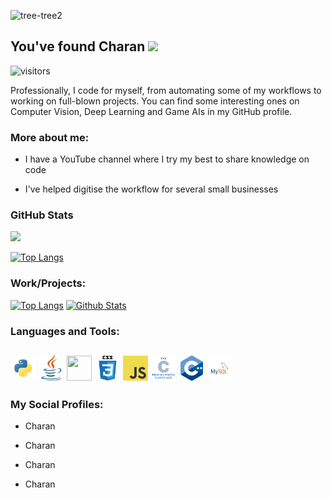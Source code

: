 ![tree-tree2](https://github.com/charanhu/Charan/blob/master/RedwoodJS.png?raw=true)

## You've found Charan <img src="https://media.giphy.com/media/hvRJCLFzcasrR4ia7z/giphy.gif" width="25px">

![visitors](https://visitor-badge.glitch.me/badge?page_id=charanhu.visitor-badge)


Professionally, I code for myself, from automating some of my workflows to working on full-blown projects. You can find some interesting ones on Computer Vision, Deep Learning and Game AIs in my GitHub profile. 


  
### More about me:

- I have a YouTube channel where I try my best to share knowledge on code<a href="https://www.youtube.com/channel/UC5G69gMrQIfWzNwzz0Y14Lg">
  <img align="left" alt="" width="22px" src="https://upload.wikimedia.org/wikipedia/commons/1/19/Walou.jpg" />
</a>

- I've helped digitise the workflow for several small businesses


### GitHub Stats

<p align="left"> <img src="https://github-readme-stats.charanhu.vercel.app/api?username=charanhu&show_icons=true&include_all_commits=true&theme=radical"/>

[![Top Langs](https://github-readme-stats.charanhu.vercel.app/api/top-langs/?username=charanhu&theme=merko&hide=html,php,css&layout=compact)](https://github.com/charanhu/github-readme-stats)

### Work/Projects:
[![Top Langs](https://github-readme-stats.vercel.app/api/top-langs/?username=charanhu&count_private=true&show_icons=true&theme=radical&&hide=html,layout=compact)]() [![Github Stats](https://github-readme-stats.sakshi-25.vercel.app/api?username=charanhu&show_icons=true&include_all_commits=true&theme=radical)]()




### Languages and Tools:
<img height="40" width="40" src="https://raw.githubusercontent.com/github/explore/80688e429a7d4ef2fca1e82350fe8e3517d3494d/topics/python/python.png" /> <img height="40" width="40" src="https://raw.githubusercontent.com/github/explore/80688e429a7d4ef2fca1e82350fe8e3517d3494d/topics/java/java.png" /> <img height="40" width="40" src="https://raw.githubusercontent.com/github/explore/80688e429a7d4ef2fca1e82350fe8e3517d3494d/topics/html5/html5.png" /> <img height="40" width="40" src="https://raw.githubusercontent.com/github/explore/80688e429a7d4ef2fca1e82350fe8e3517d3494d/topics/css/css.png" /> <img height="40" width="40" src="https://raw.githubusercontent.com/github/explore/80688e429a7d4ef2fca1e82350fe8e3517d3494d/topics/javascript/javascript.png" /> <img height="40" width="40" src="https://raw.githubusercontent.com/github/explore/80688e429a7d4ef2fca1e82350fe8e3517d3494d/topics/c/c.png" />  <img height="40" width="40" src="https://raw.githubusercontent.com/github/explore/80688e429a7d4ef2fca1e82350fe8e3517d3494d/topics/cpp/cpp.png" /> <img height="40" width="40" src="https://raw.githubusercontent.com/github/explore/80688e429a7d4ef2fca1e82350fe8e3517d3494d/topics/mysql/mysql.png" /> 
---

### My Social Profiles:
- Charan <a href="https://www.instagram.com/charan.h.u">
  <img align="left" alt="" width="22px" src="https://upload.wikimedia.org/wikipedia/commons/thumb/e/e7/Instagram_logo_2016.svg/150px-Instagram_logo_2016.svg.png" />
</a> 

- Charan <a href="https://www.twitter.com/Charan_H_U">
  <img align="left" alt="" width="22px" src="https://upload.wikimedia.org/wikipedia/en/thumb/9/9f/Twitter_bird_logo_2012.svg/150px-Twitter_bird_logo_2012.svg.png" />
</a>

- Charan <a href="https://www.facebook.com/Charan.H.Umesh">
  <img align="left" alt="" width="22px" src="https://upload.wikimedia.org/wikipedia/commons/thumb/5/51/Facebook_f_logo_%282019%29.svg/150px-Facebook_f_logo_%282019%29.svg.png" />
</a>

- Charan <a href="https://www.pinterest.com/charan_h_u/">
  <img align="left" alt="" width="22px" src="https://miro.medium.com/fit/c/336/336/1*FNWs-r9nA_QNtBbYvUkAtg.png" />
</a>
